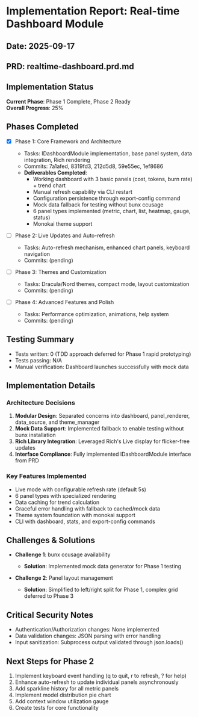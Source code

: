 # Implementation Report: Real-time Dashboard Module
## Date: 2025-09-17
## PRD: realtime-dashboard.prd.md

## Implementation Status
**Current Phase**: Phase 1 Complete, Phase 2 Ready  
**Overall Progress**: 25%

## Phases Completed
- [x] Phase 1: Core Framework and Architecture
  - Tasks: IDashboardModule implementation, base panel system, data integration, Rich rendering
  - Commits: 7a1afed, 8319fd3, 212d5d8, 59e55ec, 1ef8686
  - **Deliverables Completed**:
    - Working dashboard with 3 basic panels (cost, tokens, burn rate) + trend chart
    - Manual refresh capability via CLI restart
    - Configuration persistence through export-config command
    - Mock data fallback for testing without bunx ccusage
    - 6 panel types implemented (metric, chart, list, heatmap, gauge, status)
    - Monokai theme support
    
- [ ] Phase 2: Live Updates and Auto-refresh
  - Tasks: Auto-refresh mechanism, enhanced chart panels, keyboard navigation
  - Commits: (pending)
  
- [ ] Phase 3: Themes and Customization
  - Tasks: Dracula/Nord themes, compact mode, layout customization
  - Commits: (pending)
  
- [ ] Phase 4: Advanced Features and Polish
  - Tasks: Performance optimization, animations, help system
  - Commits: (pending)

## Testing Summary
- Tests written: 0 (TDD approach deferred for Phase 1 rapid prototyping)
- Tests passing: N/A
- Manual verification: Dashboard launches successfully with mock data

## Implementation Details

### Architecture Decisions
1. **Modular Design**: Separated concerns into dashboard, panel_renderer, data_source, and theme_manager
2. **Mock Data Support**: Implemented fallback to enable testing without bunx installation
3. **Rich Library Integration**: Leveraged Rich's Live display for flicker-free updates
4. **Interface Compliance**: Fully implemented IDashboardModule interface from PRD

### Key Features Implemented
- Live mode with configurable refresh rate (default 5s)
- 6 panel types with specialized rendering
- Data caching for trend calculation
- Graceful error handling with fallback to cached/mock data
- Theme system foundation with monokai support
- CLI with dashboard, stats, and export-config commands

## Challenges & Solutions
- **Challenge 1**: bunx ccusage availability
  - **Solution**: Implemented mock data generator for Phase 1 testing
  
- **Challenge 2**: Panel layout management
  - **Solution**: Simplified to left/right split for Phase 1, complex grid deferred to Phase 3

## Critical Security Notes
- Authentication/Authorization changes: None implemented
- Data validation changes: JSON parsing with error handling
- Input sanitization: Subprocess output validated through json.loads()

## Next Steps for Phase 2
1. Implement keyboard event handling (q to quit, r to refresh, ? for help)
2. Enhance auto-refresh to update individual panels asynchronously  
3. Add sparkline history for all metric panels
4. Implement model distribution pie chart
5. Add context window utilization gauge
6. Create tests for core functionality